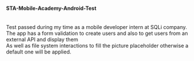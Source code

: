 #### STA-Mobile-Academy-Android-Test
<br />
Test passed during my time as a mobile developer intern at SQLi company. The app has a form validation to create users and also to get users from an external API and display them<br//>As well as file system interactions to fill the picture placeholder otherwise a default one will be applied.
